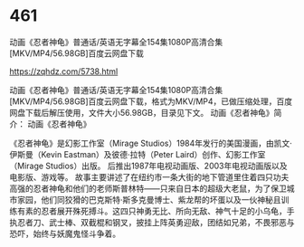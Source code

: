 # 461
动画《忍者神龟》普通话/英语无字幕全154集1080P高清合集[MKV/MP4/56.98GB]百度云网盘下载

https://zqhdz.com/5738.html

动画《忍者神龟》普通话/英语无字幕全154集1080P高清合集[MKV/MP4/56.98GB]百度云网盘下载，格式为MKV/MP4，已做压缩处理，百度网盘下载后解压使用，文件大小56.98GB，目录见下文。
动画《忍者神龟》简介：
动画《忍者神龟》

《忍者神龟》是幻影工作室（Mirage Studios）1984年发行的美国漫画，由凯文·伊斯曼（Kevin Eastman）及彼德·拉特（Peter Laird）创作、幻影工作室（Mirage Studios）出版。
后推出1987年电视动画版、2003年电视动画版以及电影版、游戏等。
故事主要讲述了在纽约市一条大街的地下管道里住着四只功夫高强的忍者神龟和他们的老师斯普林特——只来自日本的超级大老鼠，为了保卫城市家园，他们同狡猾的巴克斯特·斯多克曼博士、紫龙帮的坏蛋以及一伙神秘且训练有素的忍者展开殊死搏斗。这四只神勇无比、所向无敌、神气十足的小乌龟，手执忍者刀、武士棒、双截棍和钢叉，披挂上阵英勇迎敌，团结如兄弟，不畏邪恶与恐吓，始终与妖魔鬼怪斗争着。
